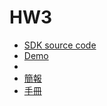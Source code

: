 # HW3

- [SDK source code](./HW3.sdk/HW3/src/helloworld.c)
- [Demo](https://youtube.com/shorts/z10ESvnpTm8?feature=share)
- 
- [簡報](./SOC_design_HW3_劉益彤.pptx)
- [手冊](./ug585-Zynq-7000-TRM.pdf)
